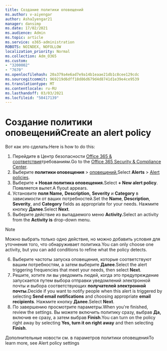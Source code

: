 ```yaml
---
title: Создание политики оповещений
ms.author: v-aiyengar
author: AshaIyengar21
manager: dansimp
ms.date: 17/02/2021
ms.audience: Admin
ms.topic: article
ms.service: o365-administration
ROBOTS: NOINDEX, NOFOLLOW
localization_priority: Normal
ms.collection: Adm_O365
ms.custom:
- "3200002"
- "7670"
ms.openlocfilehash: 20a379a4e6ad7e9a14b1eaae21db1c8cee129cdc
ms.sourcegitcommit: 969219d6dff18d86d679d4d8741d1e39e4ce9539
ms.translationtype: MT
ms.contentlocale: ru-RU
ms.lasthandoff: 03/03/2021
ms.locfileid: "50417139"
---
```

# <a name="create-an-alert-policy"></a><span data-ttu-id="59809-102">Создание политики оповещений</span><span class="sxs-lookup"><span data-stu-id="59809-102">Create an alert policy</span></span>

<span data-ttu-id="59809-103">Вот как это сделать:</span><span class="sxs-lookup"><span data-stu-id="59809-103">Here is how to do this:</span></span>

1. <span data-ttu-id="59809-104">Перейдите в Центр безопасности [Office 365 & соответствия](https://go.microsoft.com/fwlink/p/?linkid=2077143)требованиям.</span><span class="sxs-lookup"><span data-stu-id="59809-104">Go to the [Office 365 Security & Compliance Center](https://go.microsoft.com/fwlink/p/?linkid=2077143).</span></span>
1. <span data-ttu-id="59809-105">Выберите **политики оповещения**  >  [оповещений.](https://go.microsoft.com/fwlink/?linkid=2103208)</span><span class="sxs-lookup"><span data-stu-id="59809-105">Select **Alerts** > [Alert policies](https://go.microsoft.com/fwlink/?linkid=2103208).</span></span>
1. <span data-ttu-id="59809-106">Выберите **+ Новая политика оповещения.**</span><span class="sxs-lookup"><span data-stu-id="59809-106">Select **+ New alert policy**.</span></span> <span data-ttu-id="59809-107">Появляется вылет.</span><span class="sxs-lookup"><span data-stu-id="59809-107">A flyout appears.</span></span>
1. <span data-ttu-id="59809-108">Установите **поля Name,** **Description,** **Severity** и **Category** в зависимости от ваших потребностей.</span><span class="sxs-lookup"><span data-stu-id="59809-108">Set the **Name**, **Description**, **Severity**, and **Category** fields as appropriate for your needs.</span></span> <span data-ttu-id="59809-109">Нажмите кнопку **Далее**.</span><span class="sxs-lookup"><span data-stu-id="59809-109">Select **Next**.</span></span>
1. <span data-ttu-id="59809-110">Выберите действие из выпадаемого меню **Activity.**</span><span class="sxs-lookup"><span data-stu-id="59809-110">Select an activity from the **Activity is** drop-down menu.</span></span>
> [!NOTE]
>  <span data-ttu-id="59809-111">Можно выбрать только одно действие, но можно добавить условия для уточнения того, что обнаруживает политика.</span><span class="sxs-lookup"><span data-stu-id="59809-111">You can only choose one activity, but you can add conditions to refine what the policy detects.</span></span>
6. <span data-ttu-id="59809-112">Выберите частоты запуска оповещения, которые соответствуют вашим потребностям, а затем выберите **Далее**.</span><span class="sxs-lookup"><span data-stu-id="59809-112">Select the alert triggering frequencies that meet your needs, then select **Next**.</span></span>
7. <span data-ttu-id="59809-113">Решите, хотите ли вы уведомить людей, когда  это предупреждение запускается путем выбора отправки уведомлений электронной почты и выбора соответствующих **получателей электронной почты.**</span><span class="sxs-lookup"><span data-stu-id="59809-113">Decide if you want to notify people when this alert is triggered by selecting **Send email notifications** and choosing appropriate **email recipients**.</span></span> <span data-ttu-id="59809-114">Нажмите кнопку **Далее**.</span><span class="sxs-lookup"><span data-stu-id="59809-114">Select **Next**.</span></span>
8. <span data-ttu-id="59809-115">По завершению просмотрите параметры.</span><span class="sxs-lookup"><span data-stu-id="59809-115">When you're finished, review the settings.</span></span> <span data-ttu-id="59809-116">Вы можете включить политику сразу, выбрав **Да,** включив ее сразу, а затем выбрав **Finish**.</span><span class="sxs-lookup"><span data-stu-id="59809-116">You can turn on the policy right away by selecting **Yes, turn it on right away** and then selecting **Finish**.</span></span>

<span data-ttu-id="59809-117">Дополнительные новости см. в параметров политики оповещения</span><span class="sxs-lookup"><span data-stu-id="59809-117">To learn more, see Alert policy settings</span></span>

